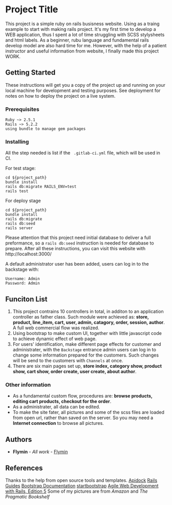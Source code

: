 # Project Title

This project is a simple ruby on rails busisness website. Using as a traing example to start with making rails project. It's my first time to develop a WEB application, thus I spent a lot of time struggling with SCSS stylysheets and html labels. As a beginner, rubu language and fundamental rails develop model are also hard time for me. However, with the help of a patient instructor and useful information from website, I finally made this project WORK.

## Getting Started

These instructions will get you a copy of the project up and running on your local machine for development and testing purposes. See deployment for notes on how to deploy the project on a live system.

### Prerequisites


```
Ruby ~> 2.5.1
Rails ~> 5.2.2
using bundle to manage gem packages
```

### Installing

All the step needed is list if the ` .gitlab-ci.yml` file, which will be used in CI.

For test stage:

```
cd ${project_path}
bundle install
rails db:migrate RAILS_ENV=test
rails test
```

For deploy stage

```
cd ${project_path}
bundle install
rails db:migrate
rails db:seed
rails server
```

Please attention that this project need initial database to deliver a full preformance, so a `rails db:seed` instruction is needed for database to prepare. After all these instructions, you can visit this website with http://localhost:3000/

A default administrator user has been added, users can log in to the backstage with:
```
Username: Admin
Password: Admin
```

## Funciton List

1. This project contrains 10 controllers in total, in additon to an application controller as father class. Such module were achieved as: **store, product, line_item, cart, user, admin, catagory, order, session, author**. A full web commercial flow was realized.
2. Using bootstrap to make custom UI, together with little javascript code to achieve dynamic effect of web page.
3. For users' identification, make different page effects for customer and administrater, with the `Backstage` entrance admin users can log in to change some information prepared for the customers. Such changes will be send to the customers with `Channels` at once.
4. There are six main pages set up, **store index, category show, product show, cart show, order create, user create, about author**.

### Other information

- As a fundamental custom flow, procedures are: **browse products, editing cart products, checkout for the order**.
- As a administrater, all data can be edited.
- To make the site fater, all pictures and some of the scss files are loaded from open url, rather than saved on the server. So you may need a **Internet connection** to browse all pictures.

## Authors

* **Flymin** - *All work* - [Flymin](https://github.com/flymin)

## References

Thanks to the help from open source tools and templates.
[Apidock](https://apidock.com/rails)
[Rails Guides](https://guides.rubyonrails.org/index.html)
[Bootstrap Documentation](https://getbootstrap.com/docs/4.2/getting-started/introduction/)
[startbootstrap](https://startbootstrap.com/)
[Agile Web Development with Rails, Edition 5](http://intertwingly.net/projects/AWDwR4/checkdepot-226-51/index.html)
Some of my pictures are from *Amazon* and *The Pragmatic Bookshelf*


